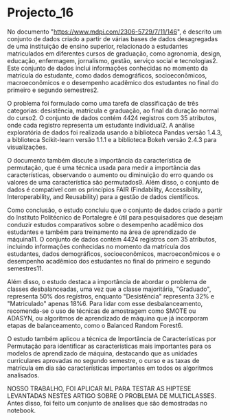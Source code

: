 # Projecto_16

No documento "https://www.mdpi.com/2306-5729/7/11/146", é descrito um conjunto de dados criado a partir de várias bases de dados desagregadas de uma instituição de ensino superior, relacionado a estudantes matriculados em diferentes cursos de graduação, como agronomia, design, educação, enfermagem, jornalismo, gestão, serviço social e tecnologias2. Este conjunto de dados inclui informações conhecidas no momento da matrícula do estudante, como dados demográficos, socioeconômicos, macroeconômicos e o desempenho acadêmico dos estudantes no final do primeiro e segundo semestres2.

O problema foi formulado como uma tarefa de classificação de três categorias: desistência, matrícula e graduação, ao final da duração normal do curso2. O conjunto de dados contém 4424 registros com 35 atributos, onde cada registro representa um estudante individual2. A análise exploratória de dados foi realizada usando a biblioteca Pandas versão 1.4.3, a biblioteca Scikit-learn versão 1.1.1 e a biblioteca Bokeh versão 2.4.3 para visualizações.

O documento também discute a importância da característica de permutação, que é uma técnica usada para medir a importância das características, observando o aumento ou diminuição do erro quando os valores de uma característica são permutados9. Além disso, o conjunto de dados é compatível com os princípios FAIR (Findability, Accessibility, Interoperability, and Reusability) para a gestão de dados científicos.

Como conclusão, o estudo concluiu que o conjunto de dados criado a partir do Instituto Politécnico de Portalegre é útil para pesquisadores que desejam conduzir estudos comparativos sobre o desempenho acadêmico dos estudantes e também para treinamento na área de aprendizado de máquina11. O conjunto de dados contém 4424 registros com 35 atributos, incluindo informações conhecidas no momento da matrícula dos estudantes, dados demográficos, socioeconômicos, macroeconômicos e o desempenho acadêmico dos estudantes no final do primeiro e segundo semestres11.

Além disso, o estudo destaca a importância de abordar o problema de classes desbalanceadas, uma vez que a classe majoritária, "Graduado", representa 50% dos registros, enquanto "Desistência" representa 32% e "Matriculado" apenas 18%6. Para lidar com esse desbalanceamento, recomenda-se o uso de técnicas de amostragem como SMOTE ou ADASYN, ou algoritmos de aprendizado de máquina que já incorporam etapas de balanceamento, como o Balanced Random Forest6.

O estudo também aplicou a técnica de Importância de Características por Permutação para identificar as características mais importantes para os modelos de aprendizado de máquina, destacando que as unidades curriculares aprovadas no segundo semestre, o curso e as taxas de matrícula em dia são características importantes em todos os algoritmos analisados.

NOSSO TRABALHO, FOI APLICAR ML PARA TESTAR AS HIPTESE LEVANTADAS NESTES ARTIGO SOBRE O PROBLEMA DE MULTICLASSES. Antes disso, foi feito um conjunto de analises que são demostradas no notebook.



